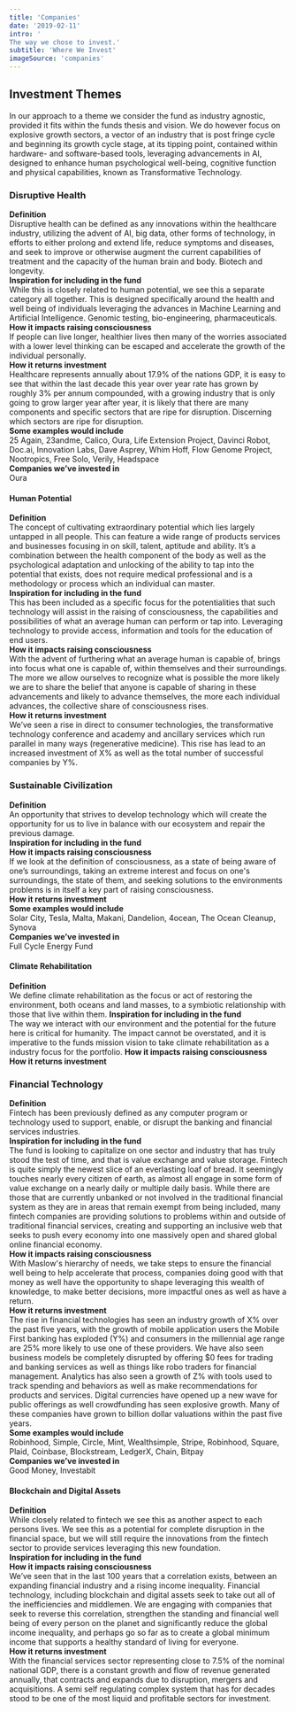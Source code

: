 ```yaml
---
title: 'Companies'
date: '2019-02-11'
intro: '
The way we chose to invest.'
subtitle: 'Where We Invest'
imageSource: 'companies'
---
```


## Investment Themes
In our approach to a theme we consider the fund as industry agnostic, provided it fits within the funds thesis and vision. We do however focus on explosive growth sectors, a vector of an industry that is post fringe cycle and beginning its growth cycle stage, at its tipping point, contained within hardware- and software-based tools, leveraging advancements in AI, designed to enhance human psychological well-being, cognitive function and physical capabilities, known as Transformative Technology.

### Disruptive Health
**Definition**  
Disruptive health can be defined as any innovations within the healthcare industry, utilizing the advent of AI, big data, other forms of technology, in efforts to either prolong and extend life, reduce symptoms and diseases, and seek to improve or otherwise augment the current capabilities of treatment and the capacity of the human brain and body. Biotech and longevity.  
**Inspiration for including in the fund**  
While this is closely related to human potential, we see this a separate category all together. This is designed specifically around the health and well being of individuals leveraging the advances in Machine Learning and Artificial Intelligence. Genomic testing, bio-engineering, pharmaceuticals.  
**How it impacts raising consciousness**  
If people can live longer, healthier lives then many of the worries associated with a lower level thinking can be escaped and accelerate the growth of the individual personally.  
**How it returns investment**  
Healthcare represents annually about 17.9% of the nations GDP, it is easy to see that within the last decade this year over year rate has grown by roughly 3% per annum compounded, with a growing industry that is only going to grow larger year after year, it is likely that there are many components and specific sectors that are ripe for disruption.  Discerning which sectors are ripe for disruption.  
**Some examples would include**  
25 Again, 23andme, Calico, Oura, Life Extension Project, Davinci Robot, Doc.ai, Innovation Labs, Dave Asprey, Whim Hoff, Flow Genome Project, Nootropics, Free Solo, Verily, Headspace  
**Companies we’ve invested in**  
Oura

#### Human Potential
**Definition**  
The concept of cultivating extraordinary potential which lies largely untapped in all people. This can feature a wide range of products services and businesses focusing in on skill, talent, aptitude and ability. It’s a combination between the health component of the body as well as the psychological adaptation and unlocking of the ability to tap into the potential that exists, does not require medical professional and is a methodology or process which an individual can master.  
**Inspiration for including in the fund**  
This has been included as a specific focus for the potentialities that such technology will assist in the raising of consciousness, the capabilities and possibilities of what an average human can perform or tap into. Leveraging technology to provide access, information and tools for the education of end users.  
**How it impacts raising consciousness**  
With the advent of furthering what an average human is capable of, brings into focus what one is capable of, within themselves and their surroundings.  The more we allow ourselves to recognize what is possible the more likely we are to share the belief that anyone is capable of sharing in these advancements and likely to advance themselves, the more each individual advances, the collective share of consciousness rises.  
**How it returns investment**  
We’ve seen a rise in direct to consumer technologies, the transformative technology conference and academy and ancillary services which run parallel in many ways (regenerative medicine). This rise has lead to an increased investment of X% as well as the total number of successful companies by Y%.

### Sustainable Civilization
**Definition**  
An opportunity that strives to develop technology which will create the opportunity for us to live in balance with our ecosystem and repair the previous damage.  
**Inspiration for including in the fund**  
**How it impacts raising consciousness**  
If we look at the definition of consciousness, as a state of being aware of one’s surroundings, taking an extreme interest and focus on one's surroundings, the state of them, and seeking solutions to the environments problems is in itself a key part of raising consciousness.  
**How it returns investment**  
**Some examples would include**  
Solar City, Tesla, Malta, Makani, Dandelion, 4ocean, The Ocean Cleanup, Synova  
**Companies we’ve invested in**  
Full Cycle Energy Fund

#### Climate Rehabilitation
**Definition**  
We define climate rehabilitation as the focus or act of restoring the environment, both oceans and land masses, to a symbiotic relationship with those that live within them. 
**Inspiration for including in the fund**  
The way we interact with our environment and the potential for the future here is critical for humanity.  The impact cannot be overstated, and it is imperative to the funds mission vision to take climate rehabilitation as a industry focus for the portfolio. 
**How it impacts raising consciousness**  
**How it returns investment**  

### Financial Technology
**Definition**  
Fintech has been previously defined as any computer program or technology used to support, enable, or disrupt the banking and financial services industries.  
**Inspiration for including in the fund**  
The fund is looking to capitalize on one sector and industry that has truly stood the test of time, and that is value exchange and value storage.  Fintech is quite simply the newest slice of an everlasting loaf of bread.  It seemingly touches nearly every citizen of earth, as almost all engage in some form of value exchange on a nearly daily or multiple daily basis.  While there are those that are currently unbanked or not involved in the traditional financial system as they are in areas that remain exempt from being included, many fintech companies are providing solutions to problems within and outside of traditional financial services, creating and supporting an inclusive web that seeks to push every economy into one massively open and shared global online financial economy.  
**How it impacts raising consciousness**  
With Maslow's hierarchy of needs, we take steps to ensure the financial well being to help accelerate that process, companies doing good with that money as well have the opportunity to shape leveraging this wealth of knowledge, to make better decisions, more impactful ones as well as have a return.  
**How it returns investment**  
The rise in financial technologies has seen an industry growth of X% over the past five years, with the growth of mobile application users the Mobile First banking has exploded (Y%) and consumers in the millennial age range are 25% more likely to use one of these providers. We have also seen business models be completely disrupted by offering $0 fees for trading and banking services as well as things like robo traders for financial management. Analytics has also seen a growth of Z% with tools used to track spending and behaviors as well as make recommendations for products and services. Digital currencies have opened up a new wave for public offerings as well crowdfunding has seen explosive growth. Many of these companies have grown to billion dollar valuations within the past five years.  
**Some examples would include**  
Robinhood, Simple, Circle, Mint, Wealthsimple, Stripe, Robinhood, Square, Plaid, Coinbase, Blockstream, LedgerX, Chain, Bitpay  
**Companies we’ve invested in**  
Good Money, Investabit

#### Blockchain and Digital Assets
**Definition**  
While closely related to fintech we see this as another aspect to each persons lives. We see this as a potential for complete disruption in the financial space, but we will still require the innovations from the fintech sector to provide services leveraging this new foundation.  
**Inspiration for including in the fund**  
**How it impacts raising consciousness**  
We’ve seen that in the last 100 years that a correlation exists, between an expanding financial industry and a rising income inequality.  Financial technology, including blockchain and digital assets seek to take out all of the inefficiencies and middlemen.  We are engaging with companies that seek to reverse this correlation, strengthen the standing and financial well being of every person on the planet and significantly reduce the global income inequality, and perhaps go so far as to create a global minimum income that supports a healthy standard of living for everyone.  
**How it returns investment**  
With the financial services sector representing close to 7.5% of the nominal national GDP, there is a constant growth and flow of revenue generated annually, that contracts and expands due to disruption, mergers and acquisitions.  A semi self regulating complex system that has for decades stood to be one of the most liquid and profitable sectors for investment.
